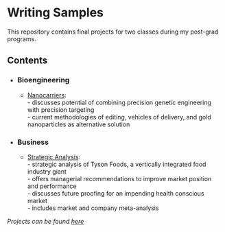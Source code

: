# Writing Samples
This repository contains final projects for two classes during my post-grad programs. 


## Contents
- ### Bioengineering

     - [Nanocarriers](https://github.com/cmflynn13/writing_samples/blob/master/Nanocarriers.pdf): \
            - discusses potential of combining precision genetic engineering with precision targeting \
            - current methodologies of editing, vehicles of delivery, and gold nanoparticles as alternative solution 

- ### Business

     -  [Strategic Analysis](https://github.com/cmflynn13/writing_samples/blob/master/Strategic%20Analysis%20.pdf): \
            - strategic analysis of Tyson Foods, a vertically integrated food industry giant \
            - offers managerial recommendations to improve market position and performance \
            - discusses future proofing for an impending health conscious market \
            - includes market and company meta-analysis 


_Projects can be found [here](https://github.com/cmflynn13/projects/tree/master)_
